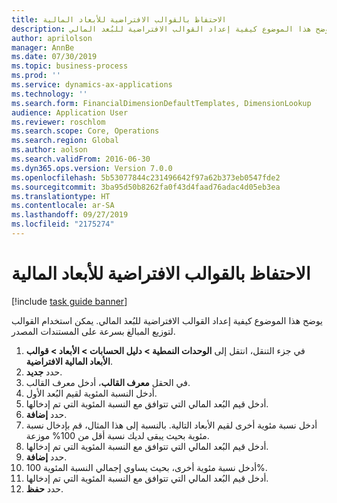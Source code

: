 ```yaml
---
title: الاحتفاظ بالقوالب الافتراضية للأبعاد المالية
description: يوضح هذا الموضوع كيفية إعداد القوالب الافتراضية للبُعد المالي.
author: aprilolson
manager: AnnBe
ms.date: 07/30/2019
ms.topic: business-process
ms.prod: ''
ms.service: dynamics-ax-applications
ms.technology: ''
ms.search.form: FinancialDimensionDefaultTemplates, DimensionLookup
audience: Application User
ms.reviewer: roschlom
ms.search.scope: Core, Operations
ms.search.region: Global
ms.author: aolson
ms.search.validFrom: 2016-06-30
ms.dyn365.ops.version: Version 7.0.0
ms.openlocfilehash: 5b53077844c231496642f97a62b373eb0547fde2
ms.sourcegitcommit: 3ba95d50b8262fa0f43d4faad76adac4d05eb3ea
ms.translationtype: HT
ms.contentlocale: ar-SA
ms.lasthandoff: 09/27/2019
ms.locfileid: "2175274"
---
```

# <a name="maintain-financial-dimension-default-templates"></a>الاحتفاظ بالقوالب الافتراضية للأبعاد المالية

[!include [task guide banner](../../includes/task-guide-banner.md)]

يوضح هذا الموضوع كيفية إعداد القوالب الافتراضية للبُعد المالي. يمكن استخدام القوالب لتوزيع المبالغ بسرعة على المستندات المصدر.

1. في جزء التنقل، انتقل إلى **الوحدات النمطية > دليل الحسابات > الأبعاد > قوالب الأبعاد المالية الافتراضية**.
2. حدد **جديد**.
3. في الحقل **معرف القالب**، أدخل معرف القالب.
4. أدخل النسبة المئوية لقيم البُعد الأول.
5. أدخل قيم البُعد المالي التي تتوافق مع النسبة المئوية التي تم إدخالها.
6. حدد **إضافة**.
7. أدخل نسبة مئوية أخرى لقيم الأبعاد التالية. بالنسبة إلى هذا المثال، قم بإدخال نسبة مئوية بحيث يبقى لديك نسبة أقل من 100% موزعة. 
8. أدخل قيم البُعد المالي التي تتوافق مع النسبة المئوية التي تم إدخالها.
9. حدد **إضافة**.
10. أدخل نسبة مئوية أخرى، بحيث يساوي إجمالي النسبة المئوية 100%.
11. أدخل قيم البُعد المالي التي تتوافق مع النسبة المئوية التي تم إدخالها.
12. حدد **حفظ**.

